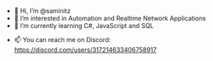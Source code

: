 - 👋 Hi, I’m @saminitz
- 👀 I’m interested in Automation and Realtime Network Applications
- 🌱 I’m currently learning C#, JavaScript and SQL
<!--- - 💞️ I’m looking to collaborate on ... --->
- 📫 You can reach me on Discord: https://discord.com/users/317214633406758917

<!---
saminitz/saminitz is a ✨ special ✨ repository because its `README.md` (this file) appears on your GitHub profile.
You can click the Preview link to take a look at your changes.
--->
